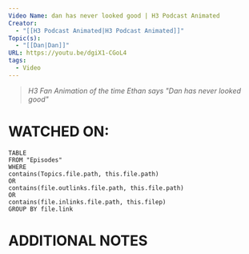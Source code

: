 ```yaml
---
Video Name: dan has never looked good | H3 Podcast Animated
Creator:
  - "[[H3 Podcast Animated|H3 Podcast Animated]]"
Topic(s):
  - "[[Dan|Dan]]"
URL: https://youtu.be/dgiX1-CGoL4
tags:
  - Video
---
```

> *H3 Fan Animation of the time Ethan says "Dan has never looked good"*
# WATCHED ON:
``` dataview
TABLE
FROM "Episodes"
WHERE 
contains(Topics.file.path, this.file.path) 
OR 
contains(file.outlinks.file.path, this.file.path)
OR
contains(file.inlinks.file.path, this.filep)
GROUP BY file.link
```

# ADDITIONAL NOTES